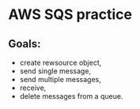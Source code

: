 # AWS SQS practice

## Goals:
- create rewsource object,
- send single message,
- send multiple messages,
- receive,
- delete messages from a queue.